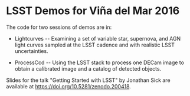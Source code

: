 
LSST Demos for Viña del Mar 2016
================================

The code for two sessions of demos are in:

* Lightcurves -- Examining a set of variable star, supernova, and AGN light
  curves sampled at the LSST cadence and with realistic LSST uncertainties.

* ProcessCcd -- Using the LSST stack to process one DECam image to obtain a
  calibrated image and a catalog of detected objects.

Slides for the talk "Getting Started with LSST" by Jonathan Sick are available at https://doi.org/10.5281/zenodo.200418.
